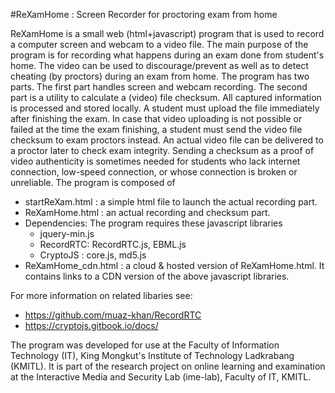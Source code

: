 
#ReXamHome : Screen Recorder for proctoring exam from home

ReXamHome is a small web (html+javascript) program that is used
to record a computer screen and webcam to a video file.
The main purpose of the program is for recording what
happens during an exam done from student's home. The video
can be used to discourage/prevent as well as to detect cheating
(by proctors) during an exam from home.
The program has two parts. The first part handles screen and
webcam recording. The second part is a utility to calculate
a (video) file checksum. All captured information is processed
and stored locally. A student must upload the file immediately after
finishing the exam. In case that video uploading is
not possible or failed at the time the exam finishing, a student must send the video
file checksum to exam proctors instead. An actual
video file can be delivered to a proctor later to check exam integrity.
Sending a checksum as a proof of video authenticity is sometimes needed for
students who lack internet connection, low-speed connection,
or whose connection is broken or unreliable.
The program is composed of
- startReXam.html : a simple html file to launch the actual recording part.
- ReXamHome.html : an actual recording and checksum part.
- Dependencies: The program requires these javascript libraries
  - jquery-min.js
  - RecordRTC: RecordRTC.js, EBML.js
  - CryptoJS : core.js, md5.js
- ReXamHome_cdn.html : a cloud & hosted version of ReXamHome.html. It contains links to a CDN version of the above javascript libraries.

For more information on related libaries see:
- https://github.com/muaz-khan/RecordRTC
- https://cryptojs.gitbook.io/docs/


The program was developed for use at the Faculty of Information Technology (IT), King Mongkut's Institute of Technology Ladkrabang (KMITL). It is part of the research project on online learning and examination at the Interactive Media and Security Lab (ime-lab), Faculty of IT, KMITL.
